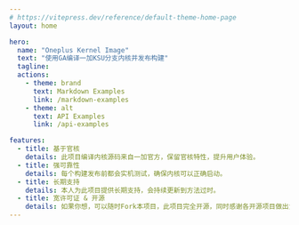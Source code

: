 ```yaml
---
# https://vitepress.dev/reference/default-theme-home-page
layout: home

hero:
  name: "Oneplus Kernel Image"
  text: "使用GA编译一加KSU分支内核并发布构建"
  tagline: 
  actions:
    - theme: brand
      text: Markdown Examples
      link: /markdown-examples
    - theme: alt
      text: API Examples
      link: /api-examples

features:
  - title: 基于官核
    details: 此项目编译内核源码来自一加官方，保留官核特性，提升用户体验。
  - title: 强可靠性
    details: 每个构建发布前都会实机测试，确保内核可以正确启动。
  - title: 长期支持
    details: 本人为此项目提供长期支持，会持续更新到方法过时。
  - title: 宽许可证 & 开源
    details: 如果你想，可以随时Fork本项目，此项目完全开源，同时感谢各开源项目做出贡献。
---
```

